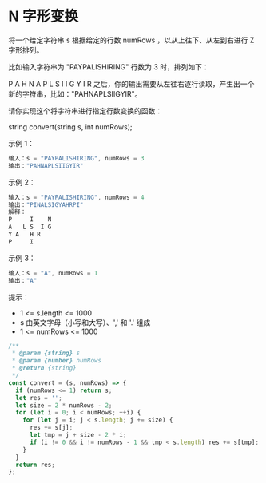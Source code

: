 # N 字形变换

将一个给定字符串 s 根据给定的行数 numRows ，以从上往下、从左到右进行 Z 字形排列。

比如输入字符串为 "PAYPALISHIRING" 行数为 3 时，排列如下：

P   A   H   N
A P L S I I G
Y   I   R
之后，你的输出需要从左往右逐行读取，产生出一个新的字符串，比如："PAHNAPLSIIGYIR"。

请你实现这个将字符串进行指定行数变换的函数：

string convert(string s, int numRows);

示例 1：

```js
输入：s = "PAYPALISHIRING", numRows = 3
输出："PAHNAPLSIIGYIR"
```

示例 2：

```js
输入：s = "PAYPALISHIRING", numRows = 4
输出："PINALSIGYAHRPI"
解释：
P     I    N
A   L S  I G
Y A   H R
P     I
```

示例 3：

```js
输入：s = "A", numRows = 1
输出："A"
```

提示：

- 1 <= s.length <= 1000
- s 由英文字母（小写和大写）、',' 和 '.' 组成
- 1 <= numRows <= 1000

```js
/**
 * @param {string} s
 * @param {number} numRows
 * @return {string}
 */
const convert = (s, numRows) => {
  if (numRows <= 1) return s;
  let res = '';
  let size = 2 * numRows - 2;
  for (let i = 0; i < numRows; ++i) {
    for (let j = i; j < s.length; j += size) {
      res += s[j];
      let tmp = j + size - 2 * i;
      if (i != 0 && i != numRows - 1 && tmp < s.length) res += s[tmp];
    }
  }
  return res;
};
```
